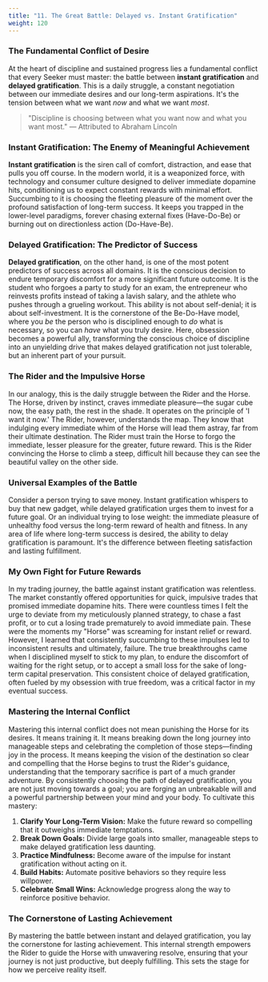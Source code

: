 ```yaml
---
title: "11. The Great Battle: Delayed vs. Instant Gratification"
weight: 120
---
```


### The Fundamental Conflict of Desire

At the heart of discipline and sustained progress lies a fundamental conflict that every Seeker must master: the battle between **instant gratification** and **delayed gratification**. This is a daily struggle, a constant negotiation between our immediate desires and our long-term aspirations. It's the tension between what we want *now* and what we want *most*.

> "Discipline is choosing between what you want now and what you want most."
> — Attributed to Abraham Lincoln

### Instant Gratification: The Enemy of Meaningful Achievement

**Instant gratification** is the siren call of comfort, distraction, and ease that pulls you off course. In the modern world, it is a weaponized force, with technology and consumer culture designed to deliver immediate dopamine hits, conditioning us to expect constant rewards with minimal effort. Succumbing to it is choosing the fleeting pleasure of the moment over the profound satisfaction of long-term success. It keeps you trapped in the lower-level paradigms, forever chasing external fixes (Have-Do-Be) or burning out on directionless action (Do-Have-Be).

### Delayed Gratification: The Predictor of Success

**Delayed gratification**, on the other hand, is one of the most potent predictors of success across all domains. It is the conscious decision to endure temporary discomfort for a more significant future outcome. It is the student who forgoes a party to study for an exam, the entrepreneur who reinvests profits instead of taking a lavish salary, and the athlete who pushes through a grueling workout. This ability is not about self-denial; it is about self-investment. It is the cornerstone of the Be-Do-Have model, where you *be* the person who is disciplined enough to *do* what is necessary, so you can *have* what you truly desire. Here, obsession becomes a powerful ally, transforming the conscious choice of discipline into an unyielding drive that makes delayed gratification not just tolerable, but an inherent part of your pursuit.

### The Rider and the Impulsive Horse

In our analogy, this is the daily struggle between the Rider and the Horse. The Horse, driven by instinct, craves immediate pleasure—the sugar cube now, the easy path, the rest in the shade. It operates on the principle of 'I want it now.' The Rider, however, understands the map. They know that indulging every immediate whim of the Horse will lead them astray, far from their ultimate destination. The Rider must train the Horse to forgo the immediate, lesser pleasure for the greater, future reward. This is the Rider convincing the Horse to climb a steep, difficult hill because they can see the beautiful valley on the other side.

### Universal Examples of the Battle

Consider a person trying to save money. Instant gratification whispers to buy that new gadget, while delayed gratification urges them to invest for a future goal. Or an individual trying to lose weight: the immediate pleasure of unhealthy food versus the long-term reward of health and fitness. In any area of life where long-term success is desired, the ability to delay gratification is paramount. It's the difference between fleeting satisfaction and lasting fulfillment.

### My Own Fight for Future Rewards

In my trading journey, the battle against instant gratification was relentless. The market constantly offered opportunities for quick, impulsive trades that promised immediate dopamine hits. There were countless times I felt the urge to deviate from my meticulously planned strategy, to chase a fast profit, or to cut a losing trade prematurely to avoid immediate pain. These were the moments my "Horse" was screaming for instant relief or reward. However, I learned that consistently succumbing to these impulses led to inconsistent results and ultimately, failure. The true breakthroughs came when I disciplined myself to stick to my plan, to endure the discomfort of waiting for the right setup, or to accept a small loss for the sake of long-term capital preservation. This consistent choice of delayed gratification, often fueled by my obsession with true freedom, was a critical factor in my eventual success.

### Mastering the Internal Conflict

Mastering this internal conflict does not mean punishing the Horse for its desires. It means training it. It means breaking down the long journey into manageable steps and celebrating the completion of those steps—finding joy in the process. It means keeping the vision of the destination so clear and compelling that the Horse begins to trust the Rider's guidance, understanding that the temporary sacrifice is part of a much grander adventure. By consistently choosing the path of delayed gratification, you are not just moving towards a goal; you are forging an unbreakable will and a powerful partnership between your mind and your body. To cultivate this mastery:

1.  **Clarify Your Long-Term Vision:** Make the future reward so compelling that it outweighs immediate temptations.
2.  **Break Down Goals:** Divide large goals into smaller, manageable steps to make delayed gratification less daunting.
3.  **Practice Mindfulness:** Become aware of the impulse for instant gratification without acting on it.
4.  **Build Habits:** Automate positive behaviors so they require less willpower.
5.  **Celebrate Small Wins:** Acknowledge progress along the way to reinforce positive behavior.

### The Cornerstone of Lasting Achievement

By mastering the battle between instant and delayed gratification, you lay the cornerstone for lasting achievement. This internal strength empowers the Rider to guide the Horse with unwavering resolve, ensuring that your journey is not just productive, but deeply fulfilling. This sets the stage for how we perceive reality itself.


